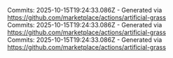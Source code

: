 Commits: 2025-10-15T19:24:33.086Z - Generated via https://github.com/marketplace/actions/artificial-grass
<br>
Commits: 2025-10-15T19:24:33.086Z - Generated via https://github.com/marketplace/actions/artificial-grass
<br>
Commits: 2025-10-15T19:24:33.086Z - Generated via https://github.com/marketplace/actions/artificial-grass
<br>
